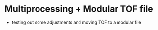 # Multiprocessing + Modular TOF file 
- testing out some adjustments and moving TOF to a modular file